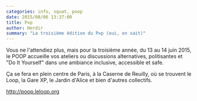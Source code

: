 ```yaml
---
categories: info, squat, poop
date: 2015/08/06 13:37:00
title: P∞p
author: Herdir
summary: "La troisième édition du P∞p (oui, on sait)"
---
```


Vous ne l'attendiez plus, mais pour la troisième année, du 13 au 14 juin
2015, le POOP accueille vos ateliers ou discussions alternatives,
politisantes et "Do It Yourself" dans une ambiance inclusive, accessible
et safe.

Ça se fera en plein centre de Paris, à la Caserne de Reuilly, où se
trouvent le Loop, la Gare XP, le Jardin d'Alice et bien d'autres
collectifs.

<http://poop.leloop.org>

